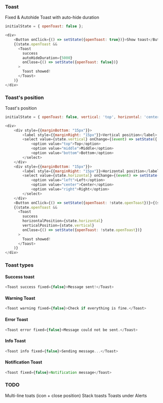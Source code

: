### Toast

Fixed & Autohide Toast with auto-hide duration
```js
initialState = { openToast: false };

<div>
    <Button onClick={() => setState({openToast: true})}>Show toast</Button>
    {(state.openToast && 
      <Toast
        success
        autoHideDuration={5000}
        onClose={() => setState({openToast: false})}
      >
        Toast showed! 
      </Toast>
    )}
</div>
```

### Toast's position

Toast's position
```js
initialState = { openToast: false, vertical: 'top', horizontal: 'center' };

<div>
    <div style={{marginBottom: "15px"}}>
        <label style={{marginRight: "15px"}}>Vertical position</label>
        <select value={state.vertical} onChange={(event) => setState({ vertical: event.target.value})}>
            <option value="top">Top</option>
            <option value="middle">Middle</option>
            <option value="bottom">Bottom</option>
        </select>
    </div>
    <div style={{marginBottom: "15px"}}>
        <label style={{marginRight: "15px"}}>Horizontal position</label>
        <select value={state.horizontal} onChange={(event) => setState({ horizontal: event.target.value})}>
            <option value="left">Left</option>
            <option value="center">Center</option>
            <option value="right">Right</option>
        </select>
    </div>
    <Button onClick={() => setState({openToast: !state.openToast})}>{(state.openToast) ? 'Hide' : 'Show'} toast</Button>
    {(state.openToast && 
      <Toast
        success
        horizontalPosition={state.horizontal}
        verticalPosition={state.vertical}
        onClose={() => setState({openToast: !state.openToast})}
      >
        Toast showed!
      </Toast>
    )}
</div>
```

### Toast types

#### Success toast

```js
<Toast success fixed={false}>Message sent!</Toast>
```

#### Warning Toast

```js
<Toast warning fixed={false}>Check if everything is fine.</Toast>
```

#### Error Toast

```js
<Toast error fixed={false}>Message could not be sent.</Toast>
```

#### Info Toast

```js
<Toast info fixed={false}>Sending message...</Toast>
```

#### Notification Toast

```js
<Toast fixed={false}>Notification message</Toast>
```

### TODO

Multi-line toats (icon + close position)
Stack toasts
Toasts under Alerts